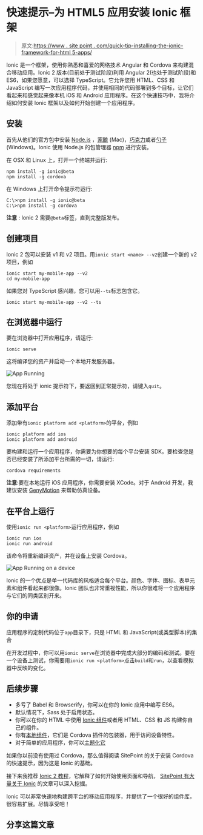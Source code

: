 # 快速提示–为 HTML5 应用安装 Ionic 框架

> 原文:[https://www . site point . com/quick-tip-installing-the-ionic-framework-for-html 5-apps/](https://www.sitepoint.com/quick-tip-installing-the-ionic-framework-for-html5-apps/)

Ionic 是一个框架，使用你熟悉和喜爱的网络技术 Angular 和 Cordova 来构建混合移动应用。Ionic 2 版本(目前处于测试阶段)利用 Angular 2(也处于测试阶段)和 ES6，如果您愿意，可以选择 TypeScript。它允许您用 HTML、CSS 和 JavaScript 编写一次应用程序代码，并使用相同的代码部署到多个目标，让它们看起来和感觉起来像本机 iOS 和 Android 应用程序。在这个快速技巧中，我将介绍如何安装 Ionic 框架以及如何开始创建一个应用程序。

## 安装

首先从他们的官方包中安装 [Node.js](https://nodejs.org/en/download/) ，[家酿](http://brew.sh/) (Mac)，[巧克力](https://chocolatey.org/)或者[勺子](http://scoop.sh/) (Windows)。Ionic 使用 Node.js 的包管理器 [npm](https://www.npmjs.com/) 进行安装。

在 OSX 和 Linux 上，打开一个终端并运行:

```
npm install -g ionic@beta
npm install -g cordova 
```

在 Windows 上打开命令提示符运行:

```
C:\>npm install -g ionic@beta
C:\>npm install -g cordova 
```

**注意** : Ionic 2 需要`@beta`标签，直到完整版发布。

## 创建项目

Ionic 2 包可以安装 v1 和 v2 项目。用`ionic start <name> --v2`创建一个新的 v2 项目，例如

```
ionic start my-mobile-app --v2
cd my-mobile-app 
```

如果您对 TypeScript 感兴趣，您可以用`--ts`标志包含它。

```
ionic start my-mobile-app --v2 --ts 
```

## 在浏览器中运行

要在浏览器中打开应用程序，请运行:

```
ionic serve 
```

这将编译您的资产并启动一个本地开发服务器。

![App Running](../Images/81383d9760e79b21b730f35dea3e2eb4.png)

您现在将处于 ionic 提示符下，要返回到正常提示符，请键入`quit`。

## 添加平台

添加带有`ionic platform add <platform>`的平台，例如

```
ionic platform add ios
ionic platform add android 
```

要构建和运行一个应用程序，你需要为你想要的每个平台安装 SDK。要检查您是否已经安装了所添加平台所需的一切，请运行:

```
cordova requirements 
```

**注意**:要在本地运行 iOS 应用程序，你需要安装 XCode。对于 Android 开发，我建议安装 [GenyMotion](https://www.sitepoint.com/improved-android-emulation-genymotion/) 来帮助仿真设备。

## 在平台上运行

使用`ionic run <platform>`运行应用程序，例如

```
ionic run ios
ionic run android 
```

该命令将重新编译资产，并在设备上安装 Cordova。

![App Running on a device](../Images/31c0fdceb59a387dad6b644bb767f427.png)

Ionic 的一个优点是单一代码库的风格适合每个平台。颜色、字体、图标、表单元素和组件看起来都很像。Ionic 团队也非常重视性能，所以你很难将一个应用程序与它们的同类区别开来。

## 你的申请

应用程序的定制代码位于`app`目录下，只是 HTML 和 JavaScript(或类型脚本)的集合

在开发过程中，你可以用`ionic serve`在浏览器中完成大部分的编码和测试。要在一个设备上测试，你需要用`ionic run <platform>`点击`build`和`run`，以查看模拟器中反映的变化。

## 后续步骤

*   多亏了 Babel 和 Browserify，你可以在你的 Ionic 应用中编写 ES6。
*   默认情况下，Sass 处于启用状态。
*   你可以在你的 HTML 中使用 [Ionic 组件](http://ionicframework.com/docs/v2/components/)或者用 HTML、CSS 和 JS 构建你自己的组件。
*   你有[本地组件](http://ionicframework.com/docs/v2/native/)，它们是 Cordova 插件的包装器，用于访问设备特性。
*   对于简单的应用程序，你可以[主题化它](http://ionicframework.com/docs/v2/theming/theming-your-app/)

如果你以前没有使用过 Cordova，那么值得阅读 SitePoint 的关于安装 Cordova 的快速提示，因为这是 Ionic 的基础。

接下来我推荐 [Ionic 2 教程](http://ionicframework.com/docs/v2/getting-started/tutorial/)，它解释了如何开始使用页面和导航， [SitePoint 有大量关于 Ionic](https://www.sitepoint.com/?s=ionic) 的文章可以深入挖掘。

Ionic 可以非常快速地构建跨平台的移动应用程序，并提供了一个很好的组件库，很容易扩展。尽情享受吧！

## 分享这篇文章